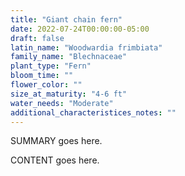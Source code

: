 ```yaml
---
title: "Giant chain fern"
date: 2022-07-24T00:00:00-05:00
draft: false
latin_name: "Woodwardia frimbiata"
family_name: "Blechnaceae"
plant_type: "Fern"
bloom_time: ""
flower_color: ""
size_at_maturity: "4-6 ft"
water_needs: "Moderate"
additional_characteristices_notes: ""
---
```


SUMMARY goes here.

<!--more-->

CONTENT goes here.